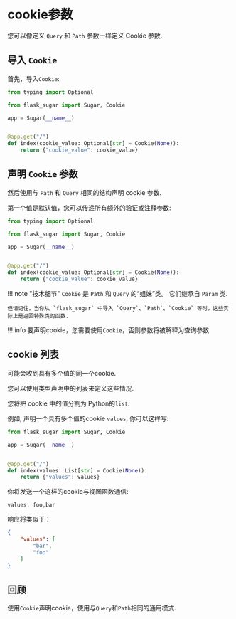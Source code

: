 # cookie参数

您可以像定义 `Query` 和 `Path` 参数一样定义 Cookie 参数.

## 导入 `Cookie`

首先，导入`Cookie`:

```python hl_lines="3"
from typing import Optional

from flask_sugar import Sugar, Cookie

app = Sugar(__name__)


@app.get("/")
def index(cookie_value: Optional[str] = Cookie(None)):
    return {"cookie_value": cookie_value}
```

## 声明 `Cookie` 参数

然后使用与 `Path` 和 `Query` 相同的结构声明 cookie 参数.

第一个值是默认值，您可以传递所有额外的验证或注释参数:

```python hl_lines="9"
from typing import Optional

from flask_sugar import Sugar, Cookie

app = Sugar(__name__)


@app.get("/")
def index(cookie_value: Optional[str] = Cookie(None)):
    return {"cookie_value": cookie_value}
```

!!! note "技术细节"
    `Cookie` 是 `Path` 和 `Query` 的“姐妹”类。 它们继承自 `Param` 类.

    但请记住，当你从 `flask_sugar` 中导入 `Query`、`Path`、`Cookie` 等时，这些实际上是返回特殊类的函数.

!!! info
    要声明cookie，您需要使用`Cookie`，否则参数将被解释为查询参数.

## cookie 列表 

可能会收到具有多个值的同一个cookie.

您可以使用类型声明中的列表来定义这些情况.

您将把 cookie 中的值分割为 Python的`list`.

例如, 声明一个具有多个值的cookie `values`, 你可以这样写:

```python hl_lines="9"
from flask_sugar import Sugar, Cookie

app = Sugar(__name__)


@app.get("/")
def index(values: List[str] = Cookie(None)):
    return {"values": values}
```

你将发送一个这样的cookie与视图函数通信:

```
values: foo,bar
```

响应将类似于：

```JSON
{
    "values": [
        "bar",
        "foo"
    ]
}
```

## 回顾

使用`Cookie`声明cookie，使用与`Query`和`Path`相同的通用模式.
